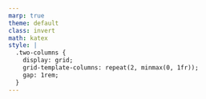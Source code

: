 ```yaml
---
marp: true
theme: default
class: invert
math: katex
style: |
  .two-columns {
    display: grid;
    grid-template-columns: repeat(2, minmax(0, 1fr));
    gap: 1rem;
  }
---
```

